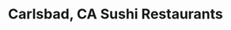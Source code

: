 ---
layout: city
title: Carlsbad, CA Sushi Restaurants
permalink: /california/carlsbad/
stateAbbr: CA
stateName: California
cityName: Carlsbad
---